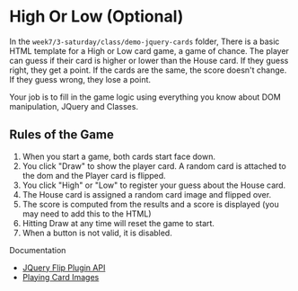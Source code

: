 # High Or Low (Optional)

In the `week7/3-saturday/class/demo-jquery-cards` folder, There is a basic HTML template for a High or Low card game, a game of chance. The player can guess if their card is higher or lower than the House card. If they guess right, they get a point. If the cards are the same, the score doesn't change. If they guess wrong, they lose a point.

Your job is to fill in the game logic using everything you know about DOM manipulation, JQuery and Classes. 


## Rules of the Game
1. When you start a game, both cards start face down.
1. You click "Draw" to show the player card. A random card is attached to the dom and the Player card is flipped.
1. You click "High" or "Low" to register your guess about the House card.
1. The House card is assigned a random card image and flipped over.
1. The score is computed from the results and a score is displayed (you may need to add this to the HTML)
1. Hitting Draw at any time will reset the game to start.
1. When a button is not valid, it is disabled.


Documentation
* [JQuery Flip Plugin API](https://nnattawat.github.io/flip/)
* [Playing Card Images](https://github.com/hayeah/playing-cards-assets)